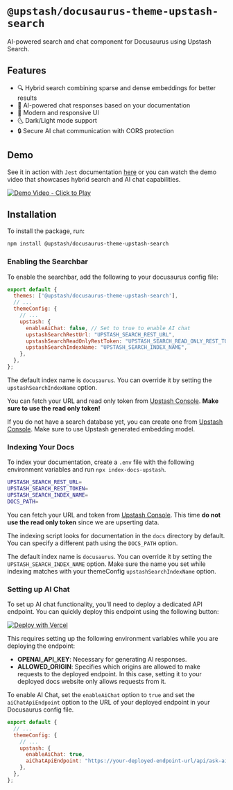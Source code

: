 # `@upstash/docusaurus-theme-upstash-search`

AI-powered search and chat component for Docusaurus using Upstash Search.

## Features

- 🔍 Hybrid search combining sparse and dense embeddings for better results
- 🤖 AI-powered chat responses based on your documentation
- 🎨 Modern and responsive UI
- 🌜 Dark/Light mode support
- 🔒 Secure AI chat communication with CORS protection

## Demo

See it in action with `Jest` documentation [here](https://jest-website-example.netlify.app) or you can watch the demo video that showcases hybrid search and AI chat capabilities.

[![Demo Video - Click to Play](https://img.youtube.com/vi/uAwmRb1vEfU/0.jpg)](https://youtu.be/uAwmRb1vEfU)

## Installation

To install the package, run:

```bash
npm install @upstash/docusaurus-theme-upstash-search
```

### Enabling the Searchbar

To enable the searchbar, add the following to your docusaurus config file:

```js
export default {
  themes: ['@upstash/docusaurus-theme-upstash-search'],
  // ...
  themeConfig: {
    // ...
    upstash: {
      enableAiChat: false, // Set to true to enable AI chat
      upstashSearchRestUrl: "UPSTASH_SEARCH_REST_URL",
      upstashSearchReadOnlyRestToken: "UPSTASH_SEARCH_READ_ONLY_REST_TOKEN",
      upstashSearchIndexName: "UPSTASH_SEARCH_INDEX_NAME",
    },
  },
};
```

The default index name is `docusaurus`. You can override it by setting the `upstashSearchIndexName` option.

You can fetch your URL and read only token from [Upstash Console](https://upstash.com/console). **Make sure to use the read only token!**

If you do not have a search database yet, you can create one from [Upstash Console](https://upstash.com/console). Make sure to use Upstash generated embedding model.

### Indexing Your Docs

To index your documentation, create a `.env` file with the following environment variables and run `npx index-docs-upstash`.

```bash
UPSTASH_SEARCH_REST_URL=
UPSTASH_SEARCH_REST_TOKEN=
UPSTASH_SEARCH_INDEX_NAME=
DOCS_PATH=
```

You can fetch your URL and token from [Upstash Console](https://upstash.com/console). This time **do not use the read only token** since we are upserting data.

The indexing script looks for documentation in the `docs` directory by default. You can specify a different path using the `DOCS_PATH` option.

The default index name is `docusaurus`. You can override it by setting the `UPSTASH_SEARCH_INDEX_NAME` option. Make sure the name you set while indexing matches with your themeConfig `upstashSearchIndexName` option.

### Setting up AI Chat

To set up AI chat functionality, you'll need to deploy a dedicated API endpoint. You can quickly deploy this endpoint using the following button:

[![Deploy with Vercel](https://vercel.com/button)](https://vercel.com/new/clone?repository-url=https%3A%2F%2Fgithub.com%2Fenesgules%2Fdeploy-ai-chat-api-endpoint&env=OPENAI_API_KEY,ALLOWED_ORIGIN&envDescription=OPENAI_API_KEY%20is%20needed%20to%20generate%20responses%20and%20ALLOWED_ORIGIN%20is%20needed%20to%20only%20accept%20requests%20from%20the%20deployed%20docs%20website.)

This requires setting up the following environment variables while you are deploying the endpoint:

- **OPENAI_API_KEY**: Necessary for generating AI responses.
- **ALLOWED_ORIGIN**: Specifies which origins are allowed to make requests to the deployed endpoint. In this case, setting it to your deployed docs website only allows requests from it.

To enable AI Chat, set the `enableAiChat` option to `true` and set the `aiChatApiEndpoint` option to the URL of your deployed endpoint in your Docusaurus config file.

```js
export default {
  // ...
  themeConfig: {
    // ...
    upstash: {
      enableAiChat: true,
      aiChatApiEndpoint: "https://your-deployed-endpoint-url/api/ask-ai",
    },
  },
};
```
